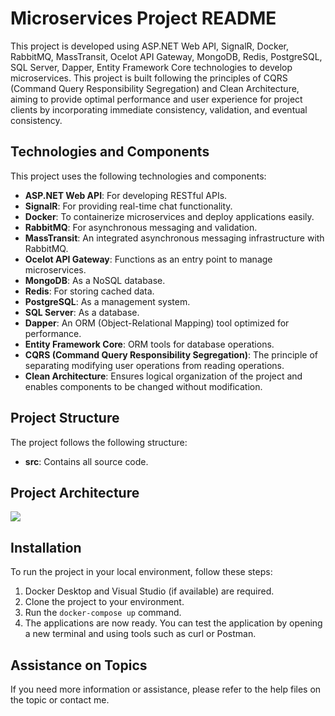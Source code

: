 # Microservices Project README

This project is developed using ASP.NET Web API, SignalR, Docker, RabbitMQ, MassTransit, Ocelot API Gateway, MongoDB, Redis, PostgreSQL, SQL Server, Dapper, Entity Framework Core technologies to develop microservices. This project is built following the principles of CQRS (Command Query Responsibility Segregation) and Clean Architecture, aiming to provide optimal performance and user experience for project clients by incorporating immediate consistency, validation, and eventual consistency.

## Technologies and Components

This project uses the following technologies and components:

- **ASP.NET Web API**: For developing RESTful APIs.
- **SignalR**: For providing real-time chat functionality.
- **Docker**: To containerize microservices and deploy applications easily.
- **RabbitMQ**: For asynchronous messaging and validation.
- **MassTransit**: An integrated asynchronous messaging infrastructure with RabbitMQ.
- **Ocelot API Gateway**: Functions as an entry point to manage microservices.
- **MongoDB**: As a NoSQL database.
- **Redis**: For storing cached data.
- **PostgreSQL**: As a management system.
- **SQL Server**: As a database.
- **Dapper**: An ORM (Object-Relational Mapping) tool optimized for performance.
- **Entity Framework Core**: ORM tools for database operations.
- **CQRS (Command Query Responsibility Segregation)**: The principle of separating modifying user operations from reading operations.
- **Clean Architecture**: Ensures logical organization of the project and enables components to be changed without modification.

## Project Structure

The project follows the following structure:

- **src**: Contains all source code.
## Project Architecture

<img src='https://media.licdn.com/dms/image/D4E2DAQGEPEU7uPEppg/profile-treasury-image-shrink_800_800/0/1714575964308?e=1716717600&v=beta&t=WRDaUgxAXQqh3tj4l3SHJPk6TeQbrMfiOZMkRyqYk-c'/>

## Installation

To run the project in your local environment, follow these steps:

1. Docker Desktop and Visual Studio (if available) are required.
2. Clone the project to your environment.
3. Run the `docker-compose up` command.
4. The applications are now ready. You can test the application by opening a new terminal and using tools such as curl or Postman.

## Assistance on Topics

If you need more information or assistance, please refer to the help files on the topic or contact me.

